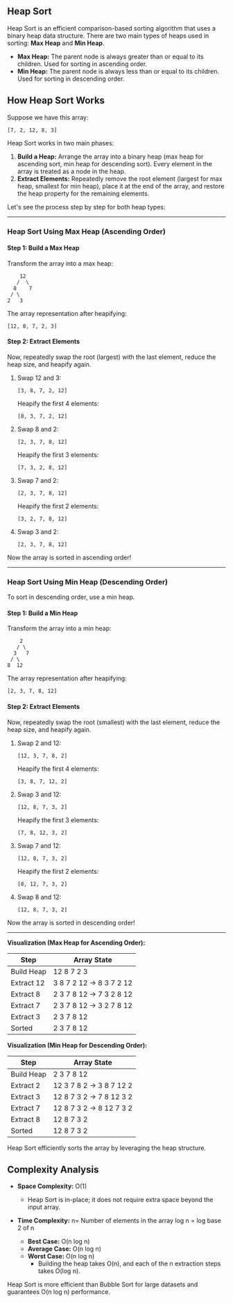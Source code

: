 ## Heap Sort

Heap Sort is an efficient comparison-based sorting algorithm that uses a binary heap data structure. There are two main types of heaps used in sorting: **Max Heap** and **Min Heap**.

- **Max Heap:** The parent node is always greater than or equal to its children. Used for sorting in ascending order.
- **Min Heap:** The parent node is always less than or equal to its children. Used for sorting in descending order.

## How Heap Sort Works

Suppose we have this array:

```
[7, 2, 12, 8, 3]
```

Heap Sort works in two main phases:

1. **Build a Heap:** Arrange the array into a binary heap (max heap for ascending sort, min heap for descending sort). Every element in the array is treated as a node in the heap.
2. **Extract Elements:** Repeatedly remove the root element (largest for max heap, smallest for min heap), place it at the end of the array, and restore the heap property for the remaining elements.

Let's see the process step by step for both heap types:

---

### Heap Sort Using Max Heap (Ascending Order)

#### Step 1: Build a Max Heap

Transform the array into a max heap:

```
    12
   /  \
  8    7
 / \
2   3
```

The array representation after heapifying:

```
[12, 8, 7, 2, 3]
```

#### Step 2: Extract Elements

Now, repeatedly swap the root (largest) with the last element, reduce the heap size, and heapify again.

1. Swap 12 and 3:

   ```
   [3, 8, 7, 2, 12]
   ```

   Heapify the first 4 elements:

   ```
   [8, 3, 7, 2, 12]
   ```

2. Swap 8 and 2:

   ```
   [2, 3, 7, 8, 12]
   ```

   Heapify the first 3 elements:

   ```
   [7, 3, 2, 8, 12]
   ```

3. Swap 7 and 2:

   ```
   [2, 3, 7, 8, 12]
   ```

   Heapify the first 2 elements:

   ```
   [3, 2, 7, 8, 12]
   ```

4. Swap 3 and 2:
   ```
   [2, 3, 7, 8, 12]
   ```

Now the array is sorted in ascending order!

---

### Heap Sort Using Min Heap (Descending Order)

To sort in descending order, use a min heap.

#### Step 1: Build a Min Heap

Transform the array into a min heap:

```
    2
   / \
  3   7
 / \
8  12
```

The array representation after heapifying:

```
[2, 3, 7, 8, 12]
```

#### Step 2: Extract Elements

Now, repeatedly swap the root (smallest) with the last element, reduce the heap size, and heapify again.

1. Swap 2 and 12:

   ```
   [12, 3, 7, 8, 2]
   ```

   Heapify the first 4 elements:

   ```
   [3, 8, 7, 12, 2]
   ```

2. Swap 3 and 12:

   ```
   [12, 8, 7, 3, 2]
   ```

   Heapify the first 3 elements:

   ```
   [7, 8, 12, 3, 2]
   ```

3. Swap 7 and 12:

   ```
   [12, 8, 7, 3, 2]
   ```

   Heapify the first 2 elements:

   ```
   [8, 12, 7, 3, 2]
   ```

4. Swap 8 and 12:
   ```
   [12, 8, 7, 3, 2]
   ```

Now the array is sorted in descending order!

---

**Visualization (Max Heap for Ascending Order):**

| Step       | Array State             |
| ---------- | ----------------------- |
| Build Heap | 12 8 7 2 3              |
| Extract 12 | 3 8 7 2 12 → 8 3 7 2 12 |
| Extract 8  | 2 3 7 8 12 → 7 3 2 8 12 |
| Extract 7  | 2 3 7 8 12 → 3 2 7 8 12 |
| Extract 3  | 2 3 7 8 12              |
| Sorted     | 2 3 7 8 12              |

**Visualization (Min Heap for Descending Order):**

| Step       | Array State             |
| ---------- | ----------------------- |
| Build Heap | 2 3 7 8 12              |
| Extract 2  | 12 3 7 8 2 → 3 8 7 12 2 |
| Extract 3  | 12 8 7 3 2 → 7 8 12 3 2 |
| Extract 7  | 12 8 7 3 2 → 8 12 7 3 2 |
| Extract 8  | 12 8 7 3 2              |
| Sorted     | 12 8 7 3 2              |

Heap Sort efficiently sorts the array by leveraging the heap structure.

## Complexity Analysis

- **Space Complexity:** O(1)

  - Heap Sort is in-place; it does not require extra space beyond the input array.

- **Time Complexity:**
  n= Number of elements in the array
  log n = log base 2 of n

  - **Best Case:** O(n log n)
  - **Average Case:** O(n log n)
  - **Worst Case:** O(n log n)
    - Building the heap takes O(n), and each of the n extraction steps takes O(log n).

Heap Sort is more efficient than Bubble Sort for large datasets and guarantees O(n log n) performance.
